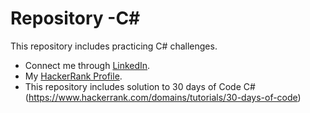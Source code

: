 # Repository -C#
This repository includes practicing C# challenges.
- Connect me through [LinkedIn](https://www.linkedin.com/in/ariya-vijayan-3b170310a/).
- My [HackerRank Profile](https://www.hackerrank.com/profile/ariyavijayan).
- This repository includes solution to 30 days of Code C# (https://www.hackerrank.com/domains/tutorials/30-days-of-code)
